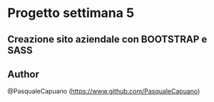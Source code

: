 
# Progetto settimana 5
## Creazione sito aziendale con BOOTSTRAP e SASS



## Author

@PasqualeCapuano (https://www.github.com/PasqualeCapuano)